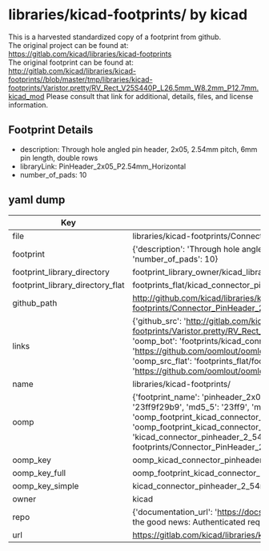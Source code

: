 # libraries/kicad-footprints/ by kicad  
This is a harvested standardized copy of a footprint from github.  
The original project can be found at:  
https://gitlab.com/kicad/libraries/kicad-footprints  
The original footprint can be found at:
http://gitlab.com/kicad/libraries/kicad-footprints//blob/master/tmp/libraries/kicad-footprints/Varistor.pretty/RV_Rect_V25S440P_L26.5mm_W8.2mm_P12.7mm.kicad_mod
Please consult that link for additional, details, files, and license information.  
## Footprint Details
* description: Through hole angled pin header, 2x05, 2.54mm pitch, 6mm pin length, double rows  
* libraryLink: PinHeader_2x05_P2.54mm_Horizontal  
* number_of_pads: 10  
## yaml dump  
| Key | Value |  
| --- | --- |  
| file | libraries/kicad-footprints/Connector_PinHeader_2.54mm.pretty/PinHeader_2x05_P2.54mm_Horizontal.kicad_mod |  
| footprint | {'description': 'Through hole angled pin header, 2x05, 2.54mm pitch, 6mm pin length, double rows', 'libraryLink': 'PinHeader_2x05_P2.54mm_Horizontal', 'number_of_pads': 10} |  
| footprint_library_directory | footprint_library_owner/kicad_libraries/kicad-footprints/ |  
| footprint_library_directory_flat | footprints_flat/kicad_connector_pinheader_2_54mm_pinheader_2x05_p2_54mm_horizontal/working |  
| github_path | http://github.com/kicad/libraries/kicad-footprints//blob/master/tmp/libraries/kicad-footprints/Connector_PinHeader_2.54mm.pretty/PinHeader_2x05_P2.54mm_Horizontal.kicad_mod |  
| links | {'github_src': 'http://gitlab.com/kicad/libraries/kicad-footprints//blob/master/tmp/libraries/kicad-footprints/Varistor.pretty/RV_Rect_V25S440P_L26.5mm_W8.2mm_P12.7mm.kicad_mod', 'github_src_repo': 'https://gitlab.com/kicad/libraries/kicad-footprints', 'oomp_bot': 'footprints/kicad_connector_pinheader_2_54mm_pinheader_2x05_p2_54mm_horizontal/working', 'oomp_bot_github': 'https://github.com/oomlout/oomlout_oomp_footprint_bot/tree/main/footprints/kicad_connector_pinheader_2_54mm_pinheader_2x05_p2_54mm_horizontal/working', 'oomp_src_flat': 'footprints_flat/footprints_flat/kicad_connector_pinheader_2_54mm_pinheader_2x05_p2_54mm_horizontal/working', 'oomp_src_flat_github': 'https://github.com/oomlout/oomlout_oomp_footprint_src/tree/main/footprints_flat/kicad_connector_pinheader_2_54mm_pinheader_2x05_p2_54mm_horizontal/working'} |  
| name | libraries/kicad-footprints/ |  
| oomp | {'footprint_name': 'pinheader_2x05_p2_54mm_horizontal', 'library_name': 'connector_pinheader_2_54mm', 'md5': '23ff9f29b97f4e85e409f370ab83000d', 'md5_10': '23ff9f29b9', 'md5_5': '23ff9', 'md5_6': '23ff9f', 'oomp_key': 'oomp_kicad_connector_pinheader_2_54mm_pinheader_2x05_p2_54mm_horizontal', 'oomp_key_extra': 'oomp_footprint_kicad_connector_pinheader_2_54mm_pinheader_2x05_p2_54mm_horizontal', 'oomp_key_full': 'oomp_footprint_kicad_connector_pinheader_2_54mm_pinheader_2x05_p2_54mm_horizontal_23ff9f', 'oomp_key_simple': 'kicad_connector_pinheader_2_54mm_pinheader_2x05_p2_54mm_horizontal', 'original_filename': 'libraries/kicad-footprints/Connector_PinHeader_2.54mm.pretty/PinHeader_2x05_P2.54mm_Horizontal.kicad_mod', 'owner_name': 'kicad'} |  
| oomp_key | oomp_kicad_connector_pinheader_2_54mm_pinheader_2x05_p2_54mm_horizontal |  
| oomp_key_full | oomp_footprint_kicad_connector_pinheader_2_54mm_pinheader_2x05_p2_54mm_horizontal |  
| oomp_key_simple | kicad_connector_pinheader_2_54mm_pinheader_2x05_p2_54mm_horizontal |  
| owner | kicad |  
| repo | {'documentation_url': 'https://docs.github.com/rest/overview/resources-in-the-rest-api#rate-limiting', 'message': "API rate limit exceeded for 84.66.173.59. (But here's the good news: Authenticated requests get a higher rate limit. Check out the documentation for more details.)"} |  
| url | https://gitlab.com/kicad/libraries/kicad-footprints |  

